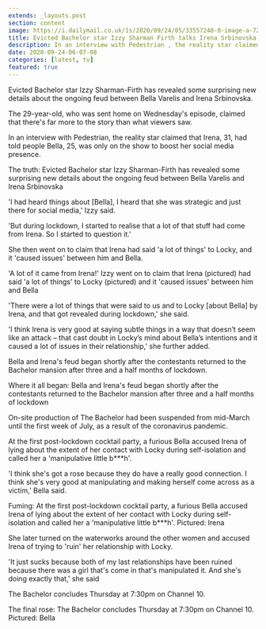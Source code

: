 ```yaml
---
extends: _layouts.post
section: content
image: https://i.dailymail.co.uk/1s/2020/09/24/05/33557240-0-image-a-72_1600922835661.jpg 
title: Evicted Bachelor star Izzy Sharman Firth talks Irena Srbinovska and Bella Varelis feud 
description: In an interview with Pedestrian , the reality star claimed that Irena, 31, had told people Bella, 25, was only on the show to boost her social media presence. 
date: 2020-09-24-06-07-08 
categories: [latest, tv] 
featured: true 
--- 
```

Evicted Bachelor star Izzy Sharman-Firth has revealed some surprising new details about the ongoing feud between Bella Varelis and Irena Srbinovska.

The 29-year-old, who was sent home on Wednesday's episode, claimed that there's far more to the story than what viewers saw. 

In an interview with Pedestrian, the reality star claimed that Irena, 31, had told people Bella, 25, was only on the show to boost her social media presence. 

The truth: Evicted Bachelor star Izzy Sharman-Firth has revealed some surprising new details about the ongoing feud between Bella Varelis and Irena Srbinovska

'I had heard things about [Bella], I heard that she was strategic and just there for social media,' Izzy said. 

'But during lockdown, I started to realise that a lot of that stuff had come from Irena. So I started to question it.'  

She then went on to claim that Irena had said 'a lot of things' to Locky, and it 'caused issues' between him and Bella. 

'A lot of it came from Irena!' Izzy went on to claim that Irena (pictured) had said 'a lot of things' to Locky (pictured) and it 'caused issues' between him and Bella

'There were a lot of things that were said to us and to Locky [about Bella] by Irena, and that got revealed during lockdown,' she said.   

'I think Irena is very good at saying subtle things in a way that doesn’t seem like an attack – that cast doubt in Locky’s mind about Bella’s intentions and it caused a lot of issues in their relationship,' she further added.

Bella and Irena's feud began shortly after the contestants returned to the Bachelor mansion after three and a half months of lockdown.

Where it all began: Bella and Irena's feud began shortly after the contestants returned to the Bachelor mansion after three and a half months of lockdown

On-site production of The Bachelor had been suspended from mid-March until the first week of July, as a result of the coronavirus pandemic.

At the first post-lockdown cocktail party, a furious Bella accused Irena of lying about the extent of her contact with Locky during self-isolation and called her a 'manipulative little b***h'.

'I think she's got a rose because they do have a really good connection. I think she's very good at manipulating and making herself come across as a victim,' Bella said.

Fuming: At the first post-lockdown cocktail party, a furious Bella accused Irena of lying about the extent of her contact with Locky during self-isolation and called her a 'manipulative little b***h'. Pictured: Irena

She later turned on the waterworks around the other women and accused Irena of trying to 'ruin' her relationship with Locky.

'It just sucks because both of my last relationships have been ruined because there was a girl that's come in that's manipulated it. And she's doing exactly that,' she said

The Bachelor concludes Thursday at 7:30pm on Channel 10. 

The final rose: The Bachelor concludes Thursday at 7:30pm on Channel 10. Pictured: Bella 

